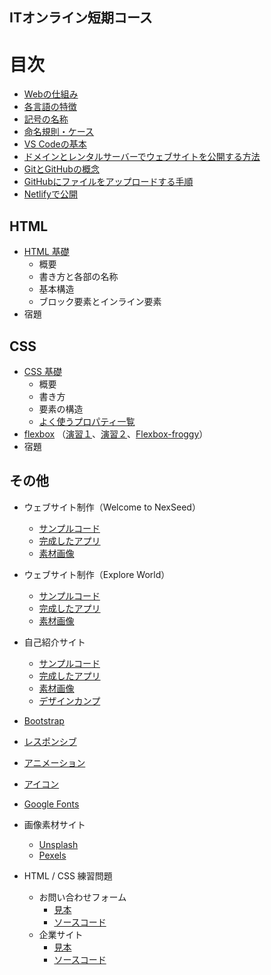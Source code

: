 ## ITオンライン短期コース
# 目次
* [Webの仕組み](https://github.com/NexSeed00/curriculum/blob/master/doc/web/about_web_for_class.pdf)
* [各言語の特徴](https://docs.google.com/document/d/1gZVA0q2ANe9C_RMQenLyU9lIhtVGOFl3AYKj3oQ0VyE/edit)
* [記号の名称](https://github.com/NexSeed00/HTML_CSS/blob/master/doc/06_symbols.md)
* [命名規則・ケース](https://github.com/NexSeed00/HTML_CSS/blob/master/doc/07_cases.md)
* [VS Codeの基本](https://github.com/NexSeed00/HTML_CSS/blob/master/doc/08_vscode.md)
* [ドメインとレンタルサーバーでウェブサイトを公開する方法](https://github.com/NexSeed00/deploy_on_rental_server)
* [GitとGitHubの概念](https://github.com/NexSeed00/git_basic)
* [GitHubにファイルをアップロードする手順](https://github.com/NexSeed00/github)
* [Netlifyで公開](https://github.com/NexSeed00/netlify)




## HTML
* [HTML 基礎](https://github.com/NexSeed00/HTML_CSS/blob/master/doc/01_html_basic.md)
	* 概要
	* 書き方と各部の名称
	* 基本構造
	* ブロック要素とインライン要素
* 宿題 

## CSS
* [CSS 基礎](https://github.com/NexSeed00/HTML_CSS/blob/master/doc/02_css_basic.md) 
	* 概要
	*  書き方
	*  要素の構造
	*  [よく使うプロパティ一覧](https://github.com/NexSeed00/css_properties)
*  [flexbox](https://github.com/NexSeed00/HTML_CSS/blob/master/doc/04_flexbox.md) （[演習１](https://github.com/NexSeed00/flexbox)、[演習２]()、[Flexbox-froggy](https://flexboxfroggy.com/#ja)） 
* 宿題

## その他


* ウェブサイト制作（Welcome to NexSeed）
	* [サンプルコード](https://github.com/NexSeed00/Welcome_to_NexSeed)
	* [完成したアプリ](https://heuristic-kilby-bf0e3e.netlify.app/)
	* [素材画像](https://drive.google.com/open?id=152nXWklITMh29hLkq4qbeIYklSOsX6WW)
* ウェブサイト制作（Explore World）
	* [サンプルコード](https://github.com/NexSeed00/Explore_World)
	* [完成したアプリ](https://cocky-kalam-936bf7.netlify.app)
	* [素材画像](https://drive.google.com/drive/folders/1bwxPspqhKQKySfbt13VHzdwODh8GxeZC?usp=sharing)
* 自己紹介サイト
	* [サンプルコード](https://github.com/NexSeed00/My_Website)
	* [完成したアプリ](https://heuristic-shockley-4fb208.netlify.app/)
	* [素材画像](https://drive.google.com/open?id=1H90sY7V6DNioDNseuxrJu_RvfWQxMp_g)	
	* [デザインカンプ](https://drive.google.com/open?id=1thv1b2gtBc9lUNksOla_QUBFza7Vj_72)
* [Bootstrap](https://github.com/NexSeed00/Bootstrap_basic)
* [レスポンシブ](https://github.com/NexSeed00/HTML_CSS/blob/master/doc/11_responsive.md)
* [アニメーション](https://github.com/NexSeed00/HTML_CSS/blob/master/doc/12_animation.md)
* [アイコン](https://github.com/NexSeed00/HTML_CSS/blob/master/doc/10_icons.md)
* [Google Fonts](https://github.com/NexSeed00/HTML_CSS/blob/master/doc/09_fonts.md)


* 画像素材サイト
  * [Unsplash](https://unsplash.com/)
  * [Pexels](https://www.pexels.com/ja-jp/)

* HTML / CSS 練習問題
  * お問い合わせフォーム
    * [見本]()
    * [ソースコード]()
  * 企業サイト
    * [見本]()
    * [ソースコード]()





<!--## Bootstrap
 * [Bootstrap 基礎]()

## アニメーション
* [基礎]()

## 公開の仕方
-->
 
 
 
 